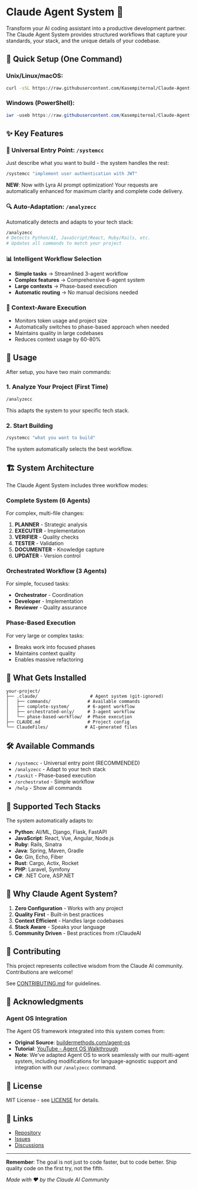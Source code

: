 # Claude Agent System 🤖

Transform your AI coding assistant into a productive development partner. The Claude Agent System provides structured workflows that capture your standards, your stack, and the unique details of your codebase.

## 🚀 Quick Setup (One Command)

### Unix/Linux/macOS:
```bash
curl -sSL https://raw.githubusercontent.com/Kasempiternal/Claude-Agent-System/main/setup-claude-agent-system.sh | bash
```

### Windows (PowerShell):
```powershell
iwr -useb https://raw.githubusercontent.com/Kasempiternal/Claude-Agent-System/main/setup-claude-agent-system.ps1 | iex
```

## ✨ Key Features

### 🎯 Universal Entry Point: `/systemcc`
Just describe what you want to build - the system handles the rest:
```bash
/systemcc "implement user authentication with JWT"
```
**NEW**: Now with Lyra AI prompt optimization! Your requests are automatically enhanced for maximum clarity and complete code delivery.

### 🔍 Auto-Adaptation: `/analyzecc`
Automatically detects and adapts to your tech stack:
```bash
/analyzecc
# Detects Python/AI, JavaScript/React, Ruby/Rails, etc.
# Updates all commands to match your project
```

### 📊 Intelligent Workflow Selection
- **Simple tasks** → Streamlined 3-agent workflow
- **Complex features** → Comprehensive 6-agent system
- **Large contexts** → Phase-based execution
- **Automatic routing** → No manual decisions needed

### 🧠 Context-Aware Execution
- Monitors token usage and project size
- Automatically switches to phase-based approach when needed
- Maintains quality in large codebases
- Reduces context usage by 60-80%

## 🎯 Usage

After setup, you have two main commands:

### 1. Analyze Your Project (First Time)
```bash
/analyzecc
```
This adapts the system to your specific tech stack.

### 2. Start Building
```bash
/systemcc "what you want to build"
```
The system automatically selects the best workflow.

## 🏗️ System Architecture

The Claude Agent System includes three workflow modes:

### Complete System (6 Agents)
For complex, multi-file changes:
1. **PLANNER** - Strategic analysis
2. **EXECUTER** - Implementation
3. **VERIFIER** - Quality checks
4. **TESTER** - Validation
5. **DOCUMENTER** - Knowledge capture
6. **UPDATER** - Version control

### Orchestrated Workflow (3 Agents)
For simple, focused tasks:
- **Orchestrator** - Coordination
- **Developer** - Implementation
- **Reviewer** - Quality assurance

### Phase-Based Execution
For very large or complex tasks:
- Breaks work into focused phases
- Maintains context quality
- Enables massive refactoring

## 📁 What Gets Installed

```
your-project/
├── .claude/                    # Agent system (git-ignored)
│   ├── commands/              # Available commands
│   ├── complete-system/       # 6-agent workflow
│   ├── orchestrated-only/     # 3-agent workflow
│   └── phase-based-workflow/  # Phase execution
├── CLAUDE.md                  # Project config
└── ClaudeFiles/              # AI-generated files
```

## 🛠️ Available Commands

- `/systemcc` - Universal entry point (RECOMMENDED)
- `/analyzecc` - Adapt to your tech stack
- `/taskit` - Phase-based execution
- `/orchestrated` - Simple workflow
- `/help` - Show all commands

## 🚀 Supported Tech Stacks

The system automatically adapts to:
- **Python**: AI/ML, Django, Flask, FastAPI
- **JavaScript**: React, Vue, Angular, Node.js
- **Ruby**: Rails, Sinatra
- **Java**: Spring, Maven, Gradle
- **Go**: Gin, Echo, Fiber
- **Rust**: Cargo, Actix, Rocket
- **PHP**: Laravel, Symfony
- **C#**: .NET Core, ASP.NET

## 🌟 Why Claude Agent System?

1. **Zero Configuration** - Works with any project
2. **Quality First** - Built-in best practices
3. **Context Efficient** - Handles large codebases
4. **Stack Aware** - Speaks your language
5. **Community Driven** - Best practices from r/ClaudeAI

## 🤝 Contributing

This project represents collective wisdom from the Claude AI community. Contributions are welcome!

See [CONTRIBUTING.md](CONTRIBUTING.md) for guidelines.

## 🙏 Acknowledgments

### Agent OS Integration
The Agent OS framework integrated into this system comes from:
- **Original Source**: [buildermethods.com/agent-os](https://buildermethods.com/agent-os)
- **Tutorial**: [YouTube - Agent OS Walkthrough](https://www.youtube.com/watch?v=CTMyzeKKb0o&t)
- **Note**: We've adapted Agent OS to work seamlessly with our multi-agent system, including modifications for language-agnostic support and integration with our `/analyzecc` command.

## 📄 License

MIT License - see [LICENSE](LICENSE) for details.

## 🔗 Links

- [Repository](https://github.com/Kasempiternal/Claude-Agent-System)
- [Issues](https://github.com/Kasempiternal/Claude-Agent-System/issues)
- [Discussions](https://github.com/Kasempiternal/Claude-Agent-System/discussions)

---

**Remember**: The goal is not just to code faster, but to code better. Ship quality code on the first try, not the fifth.

*Made with ❤️ by the Claude AI Community*